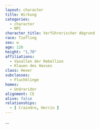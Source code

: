 ```yaml
---
layout: character
title: Wirkung
categories:
  - character
  - NPC
character_title: Verführerischer Abgrund 
race: Tiefling
sex: w
age: 126
height: "1,70"
affiliations:
  - Vasallen der Rebellion
  - Klauen des Hasses
class: Hexer
subclasses:
  - Fluchklinge
homes:
  - Undraridor
alignment: CE
alive: false
relationships:
  - [ Craindre, Herrin ]
---
```


...